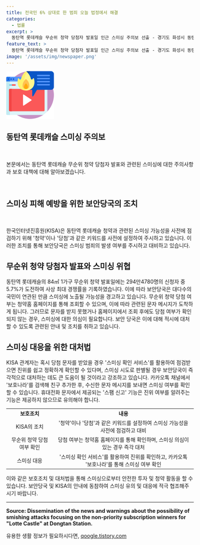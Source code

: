 ```yaml
---
title: 전국민 6% 상대로 한 범죄 오늘 법정에서 해결
categories:
  - 법률
excerpt: >
  동탄역 롯데캐슬 무순위 청약 당첨자 발표일 인근 스미싱 주의보 선출 - 경기도 화성시 동탄역 롯데캐슬 무순위 청약 당첨자 발표로 스미싱(문자를 이용한 금융 범죄) 위협이 우려되고, 보안당국은 경계수위를 높이고 있다. 전용면적 84㎡ 1가구에 294만4780명이 신청해 최대 경쟁률이며, 청약 당첨 여부는 2일 자정부터 확인 가능하다. KISA는 스미싱 가능성 메시지를 주시하고, 카카오톡 보호나라 채널을 통해 진위 확인을 권고했다. 스미싱에 대처하기 위한 안내를 제공했으며, 주의가 요구된다.
feature_text: >
  동탄역 롯데캐슬 무순위 청약 당첨자 발표일 인근 스미싱 주의보 선출 - 경기도 화성시 동탄역 롯데캐슬 무순위 청약 당첨자 발표로 스미싱(문자를 이용한 금융 범죄) 위협이 우려되고, 보안당국은 경계수위를 높이고 있다. 전용면적 84㎡ 1가구에 294만4780명이 신청해 최대 경쟁률이며, 청약 당첨 여부는 2일 자정부터 확인 가능하다. KISA는 스미싱 가능성 메시지를 주시하고, 카카오톡 보호나라 채널을 통해 진위 확인을 권고했다. 스미싱에 대처하기 위한 안내를 제공했으며, 주의가 요구된다.
image: '/assets/img/newspaper.png'
---
```


<p><img src="/assets/img/news.png" alt="rentncar 속보" /></p>

<h2>동탄역 롯데캐슬 스미싱 주의보</h2>

<p data-ke-size="size16">&nbsp;</p>

<p>본문에서는 동탄역 롯데캐슬 무순위 청약 당첨자 발표와 관련된 스미싱에 대한 주의사항과 보호 대책에 대해 알아보겠습니다.</p>

<p data-ke-size="size16">&nbsp;</p>

<h2>스미싱 피해 예방을 위한 보안당국의 조치</h2>

<p data-ke-size="size16">&nbsp;</p>

<p>한국인터넷진흥원(KISA)은 동탄역 롯데캐슬 청약과 관련된 스미싱 가능성을 사전에 점검하기 위해 '청약'이나 '당첨'과 같은 키워드를 사전에 설정하여 주시하고 있습니다. 이러한 조치를 통해 보안당국은 스미싱 범죄의 발생 여부를 주시하고 대비하고 있습니다.</p>

<h2>무순위 청약 당첨자 발표와 스미싱 위협</h2>

<p data-ke-size="size16">동탄역 롯데캐슬의 84㎡ 1가구 무순위 청약 발표일에는 294만4780명의 신청자 중 5.7%가 도전하여 사상 최대 경쟁률을 기록하였습니다. 이에 따라 보안당국은 대다수의 국민이 연관된 만큼 스미싱에 노출될 가능성을 경고하고 있습니다. 무순위 청약 당첨 여부는 청약홈 홈페이지를 통해 조회할 수 있으며, 이에 따라 관련된 문자 메시지가 도착하게 됩니다. 그러므로 문자를 받지 못했거나 홈페이지에서 조회 후에도 당첨 여부가 확인되지 않는 경우, 스미싱에 대한 의심이 필요합니다. 보안 당국은 이에 대해 적시에 대처할 수 있도록 관련된 안내 및 조치를 취하고 있습니다. </p>

<h2>스미싱 대응을 위한 대처법</h2>

<p data-ke-size="size16">KISA 관계자는 혹시 당첨 문자를 받았을 경우 '스미싱 확인 서비스'를 활용하여 점검받으면 진위를 쉽고 정확하게 확인할 수 있다며, 스미싱 시도로 판별될 경우 보안당국이 즉각적으로 대처하는 데도 큰 도움이 될 것이라고 강조하고 있습니다. 카카오톡 채널에서 '보호나라'를 검색해 친구 추가한 후, 수신한 문자 메시지를 보내면 스미싱 여부를 확인할 수 있습니다. 휴대전화 문자에서 제공되는 '스팸 신고' 기능은 진위 여부를 알려주는 기능은 제공하지 않으므로 유의해야 합니다.</p>

<p data-ke-size="size16"></p>

<table>
    <tbody>
        <tr>
            <td style="text-align: center; height: 17px;"><b>보호조치</b></td>
            <td style="text-align: center; height: 17px;"><b>내용</b></td>
        </tr>
        <tr>
            <td style="text-align: center; height: 17px;">KISA의 조치</td>
            <td style="text-align: center; height: 17px;">'청약'이나 '당첨'과 같은 키워드를 설정하여 스미싱 가능성을 사전에 점검하고 대비</td>
        </tr>
        <tr>
            <td style="text-align: center; height: 17px;">무순위 청약 당첨 여부 확인</td>
            <td style="text-align: center; height: 17px;">당첨 여부는 청약홈 홈페이지를 통해 확인하며, 스미싱 의심이 있는 경우 즉각 대처</td>
        </tr>
        <tr>
            <td style="text-align: center; height: 17px;">스미싱 대응</td>
            <td style="text-align: center; height: 17px;">'스미싱 확인 서비스'를 활용하여 진위를 확인하고, 카카오톡 '보호나라'를 통해 스미싱 여부 확인</td>
        </tr>
    </tbody>
</table>

<p data-ke-size="size16"></p>

<p>이와 같은 보호조치 및 대처법을 통해 스미싱으로부터 안전한 투자 및 청약 활동을 할 수 있습니다. 보안당국 및 KISA의 안내에 동참하여 스미싱 유의 및 대응에 적극 협조해주시기 바랍니다.</p>

<p data-ke-size="size16"></p>

<hr />

<p><strong>Source: Dissemination of the news and warnings about the possibility of smishing attacks focusing on the non-priority subscription winners for "Lotte Castle" at Dongtan Station.</strong></p>
유용한 생활 정보가 필요하시다면, <a href="https://qoogle.tistory.com" rel="dofollow">qoogle.tistory.com</a>


